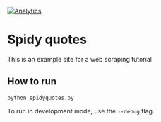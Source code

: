 [![Analytics](https://ga-beacon-shub.appspot.com/UA-20306421-8/spidyquotes?useReferrer)](https://github.com/igrigorik/ga-beacon)


# Spidy quotes

This is an example site for a web scraping tutorial


## How to run

    python spidyquotes.py

To run in development mode, use the `--debug` flag.
